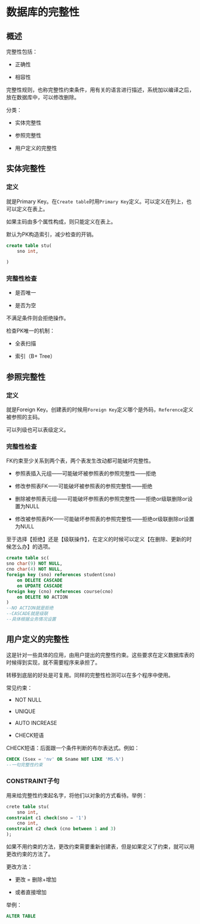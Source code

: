 # 数据库的完整性

## 概述

完整性包括：  

+ 正确性

+ 相容性

完整性规则，也称完整性约束条件，用有关的语言进行描述，系统加以编译之后，放在数据库中，可以修改删除。  

分类：

+ 实体完整性

+ 参照完整性

+ 用户定义的完整性

## 实体完整性

### 定义

就是Primary Key。在`Create table`时用`Primary Key`定义。可以定义在列上，也可以定义在表上。  

如果主码由多个属性构成，则只能定义在表上。  

默认为PK构造索引，减少检查的开销。

```sql
create table stu(
    sno int,
    
)
```

### 完整性检查

+ 是否唯一

+ 是否为空

不满足条件则会拒绝操作。  

检查PK唯一的机制：

+ 全表扫描

+ 索引（B+ Tree）

## 参照完整性

### 定义

就是Foreign Key。创建表的时候用`Foreign Key`定义哪个是外码，`Reference`定义被参照的主码。  

可以列级也可以表级定义。  

### 完整性检查

FK约束至少关系到两个表，两个表发生改动都可能破坏完整性。  

+ 参照表插入元组——可能破坏被参照表的参照完整性——拒绝

+ 修改参照表FK——可能破坏被参照表的参照完整性——拒绝

+ 删除被参照表元组——可能破坏参照表的参照完整性——拒绝or级联删除or设置为NULL

+ 修改被参照表PK——可能破坏参照表的参照完整性——拒绝or级联删除or设置为NULL

至于选择【拒绝】还是【级联操作】，在定义的时候可以定义【在删除、更新的时候怎么办】的选项。

```sql
create table sc(
sno char(9) NOT NULL,
cno char(4) NOT NULL,
foreign key (sno) references student(sno)
    on DELETE CASCADE
    on UPDATE CASCADE
foreign key (cno) references course(cno)
    on DELETE NO ACTION
)
--NO ACTION就是拒绝
--CASCADE就是级联
--具体根据业务情况设置
```

## 用户定义的完整性

这是针对一些具体的应用，由用户提出的完整性约束。这些要求在定义数据库表的时候得到实现，就不需要程序来承担了。  

转移到底层的好处是可复用。同样的完整性检测可以在多个程序中使用。  

常见约束：

+ NOT NULL

+ UNIQUE

+ AUTO INCREASE

+ CHECK短语

CHECK短语：后面跟一个条件判断的布尔表达式。例如：

```sql
CHECK (Ssex = 'nv' OR Sname NOT LIKE 'MS.%')
--一句完整性约束
```

### CONSTRAINT子句

用来给完整性约束起名字，将他们以对象的方式看待。举例：  

```sql
crete table stu(
    sno int,
constraint c1 check(sno = '1')
    cno int,
constraint c2 check (cno between 1 and 3)
);
```

如果不用约束的方法，更改约束需要重新创建表，但是如果定义了约束，就可以用更改约束的方法了。  

更改方法：  

+ 更改 = 删除+增加

+ 或者直接增加

举例：  

```sql
ALTER TABLE
```


